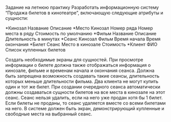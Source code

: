 Задание на летнюю практику
Разработать информационную систему “Продажа билетов в кинотеатре”, включающую следующие атрибуты и сущности:

*Кинозал
  Название
  Описание
*Место
  Кинозал
  Номер ряда
  Номер места в ряду
  Стоимость по умолчанию
*Фильм
  Название
  Описание
  Длительность в минутах
*Сеанс
  Кинозал
  Фильм
  Время начала
  Время окончания
*Билет
  Сеанс
  Место в кинозале
  Стоимость
*Клиент
  ФИО
  Список купленных билетов
 

Создать необходимые экраны для сущностей.
При просмотре информации о билете должна также отображаться информация о кинозале, фильме и временам начала и окончания сеанса.
Должна быть запрещена возможность создавать такие сеансы, длительность которых меньше длительности фильма.
Два клиента не могут купить один и тот же билет.
При создании очередного сеанса автоматически должны создаваться сущности билетов на все места в кинозале на этот сеанс. Сеанс нельзя удалить, если на него уже продан хотя бы 1 билет. Если билеты не проданы, то сеанс удаляется вместе со всеми билетами на него.
В системе должен быть экран, демонстрирующий купленные и свободные места на выбранный сеанс.
